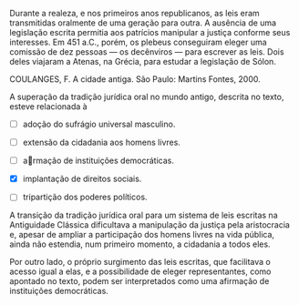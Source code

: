 

Durante a realeza, e nos primeiros anos republicanos, as leis eram transmitidas oralmente de uma geração para outra. A ausência de uma legislação escrita permitia aos patrícios manipular a justiça conforme seus interesses. Em 451 a.C., porém, os plebeus conseguiram eleger uma comissão de dez pessoas — os decênviros — para escrever as leis. Dois deles viajaram a Atenas, na Grécia, para estudar a legislação de Sólon.

COULANGES, F. A cidade antiga. São Paulo: Martins Fontes, 2000.

A superação da tradição jurídica oral no mundo antigo, descrita no texto, esteve relacionada à



- [ ] adoção do sufrágio universal masculino.
- [ ] extensão da cidadania aos homens livres.
- [ ] armação de instituições democráticas.
- [x] implantação de direitos sociais.
- [ ] tripartição dos poderes políticos.


A transição da tradição jurídica oral para um sistema de leis escritas na Antiguidade Clássica dificultava a manipulação da justiça pela aristocracia e, apesar de ampliar a participação dos homens livres na vida pública, ainda não estendia, num primeiro momento, a cidadania a todos eles.

Por outro lado, o próprio surgimento das leis escritas, que facilitava o acesso igual a elas, e a possibilidade de eleger representantes, como apontado no texto, podem ser interpretados como uma afirmação de instituições democráticas.

        